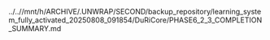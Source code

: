 ../..//mnt/h/ARCHIVE/.UNWRAP/SECOND/backup_repository/learning_system_fully_activated_20250808_091854/DuRiCore/PHASE6_2_3_COMPLETION_SUMMARY.md